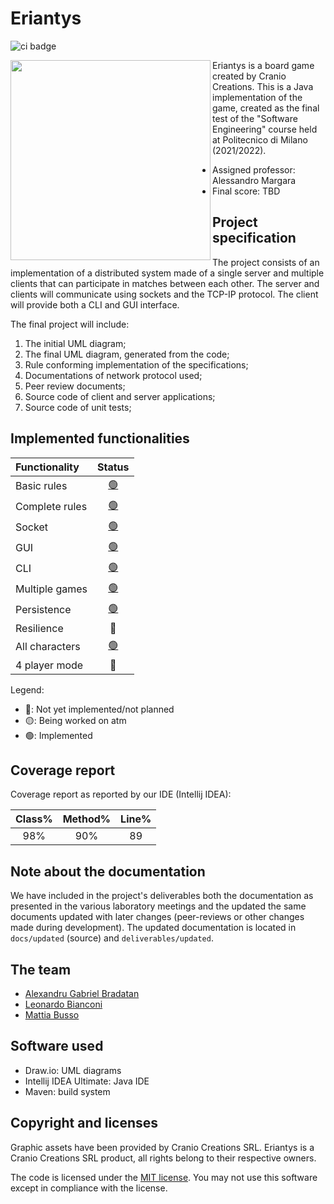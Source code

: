 # Eriantys

![ci badge](https://github.com/alexbradd/ingsw2022-AM36/actions/workflows/java-ci.yaml/badge.svg)

<img
  src="https://www.craniocreations.it/wp-content/uploads/2021/06/Eriantys_scatolaFrontombra-600x600.png"
  width="320px"
  height="320px"
  align="left" />

Eriantys is a board game created by Cranio Creations. This is a Java
implementation of the game, created as the final test of the "Software
Engineering" course held at Politecnico di Milano (2021/2022).

- Assigned professor: Alessandro Margara
- Final score: TBD

## Project specification

The project consists of an implementation of a distributed system made of a
single server and multiple clients that can participate in matches between each
other. The server and clients will communicate using sockets and the TCP-IP
protocol. The client will provide both a CLI and GUI interface.

The final project will include:

1. The initial UML diagram;
2. The final UML diagram, generated from the code;
3. Rule conforming implementation of the specifications;
4. Documentations of network protocol used;
5. Peer review documents;
6. Source code of client and server applications;
7. Source code of unit tests;

## Implemented functionalities

| Functionality  |                          Status                           |
|:---------------|:---------------------------------------------------------:|
| Basic rules    | [🟢](https://github.com/alexbradd/ingsw2022-AM36/pull/32) |
| Complete rules | [🟢](https://github.com/alexbradd/ingsw2022-AM36/pull/32) |
| Socket         | [🟢](https://github.com/alexbradd/ingsw2022-AM36/pull/45) |
| GUI            | [🟢](https://github.com/alexbradd/ingsw2022-AM36/pull/50) |
| CLI            | [🟢](https://github.com/alexbradd/ingsw2022-AM36/pull/46) |
| Multiple games | [🟢](https://github.com/alexbradd/ingsw2022-AM36/pull/45) |
| Persistence    | [🟢](https://github.com/alexbradd/ingsw2022-AM36/pull/53) |
| Resilience     |                            🔴                             |
| All characters | [🟢](https://github.com/alexbradd/ingsw2022-AM36/pull/33) |
| 4 player mode  |                            🔴                             |

Legend:

- 🔴: Not yet implemented/not planned
- 🟡: Being worked on atm
- 🟢: Implemented

## Coverage report

Coverage report as reported by our IDE (Intellij IDEA):

| Class% | Method% | Line% |
|:------:|:-------:|:-----:|
|  98%   |   90%   |  89   |

## Note about the documentation

We have included in the project's deliverables both the documentation as
presented in the various laboratory meetings and the updated the same documents
updated with later changes (peer-reviews or other changes made during
development). The updated documentation is located in `docs/updated` (source)
and `deliverables/updated`.

## The team

- [Alexandru Gabriel Bradatan](https://github.com/alexbradd)
- [Leonardo Bianconi](https://github.com/leo-bianconi)
- [Mattia Busso](https://github.com/mattia-busso)

## Software used

- Draw.io: UML diagrams
- Intellij IDEA Ultimate: Java IDE
- Maven: build system

## Copyright and licenses

Graphic assets have been provided by Cranio Creations SRL. Eriantys is a
Cranio Creations SRL product, all rights belong to their respective owners.

The code is licensed under the [MIT license](https://github.com/alexbradd/ingsw2022-AM36/blob/main/LICENSE).
You may not use this software except in compliance with the license.
